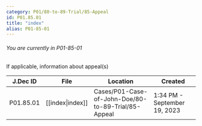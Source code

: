 ```yaml
---
category: P01/80-to-89-Trial/85-Appeal
id: P01.85.01
title: "index"
alias: P01-85-01
---
```

###### You are currently in P01-85-01

If applicable, information about appeal(s)

| J.Dec ID  | File                                                                    | Location                                            | Created                      |
| --------- | ----------------------------------------------------------------------- | --------------------------------------------------- | ---------------------------- |
| P01.85.01 | [[index\|index]] | Cases/P01-Case-of-John-Doe/80-to-89-Trial/85-Appeal | 1:34 PM - September 19, 2023 |

